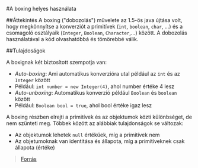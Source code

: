 #A boxing helyes használata

##Áttekintés
A boxing ("dobozolás") művelete az 1.5-ös java újtása volt, hogy megkönnyítse a konverziót a primitívek (`int`, `boolean`, `char`, ...) és a csomagoló osztályaik (`Integer`, `Boolean`, 
`Character`,...) között. 
A dobozolás használatával a kód olvashatóbbá és tömörebbé válik.

##Tulajdoságok

A boxignak két biztosított szempotja van:
*  *Auto-boxing*: Ami automatikus konverzióra utal például az `int` és az `Integer` között
  * Például: `int number = new Integer(4)`, ahol number értéke 4 lesz
*  *Auto-unboxing*: Automatikus konverzió például `Boolean` és `boolean` között
  * Például: `Boolean bool = true`, ahol bool értéke igaz lesz
  
A boxing részben elrejti a primitívek és az objektumok közti különbséget, de nem szünteti meg. Többek között az alábbiak tulajdonságok se változak:
*  Az objektumok lehetek `null` értékűek, míg a primitívek nem
*  Az objetumoknak van identitása és állapota, míg a primitíveknek csak állapota (értéke)


>[Forrás](http://javapractices.com/topic/TopicAction.do?Id=197 "Forrás")